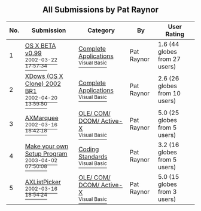 ﻿<div align="center">

## All Submissions by Pat Raynor

</div>

No.  | Submission | Category | By   | User Rating
---- | ---------- | -------- | ---- | -----------
1 | [OS X BETA v0\.99<br /><sup>2002-03-22 17:57:34</sup>](https://github.com/Planet-Source-Code/pat-raynor-os-x-beta-v0-99__1-32999) | [Complete Applications<br /><sup>Visual Basic</sup>](../ByCategory/complete-applications__1-27.md) | Pat Raynor | 1.6 (44 globes from 27 users)
2 | [XDows \(OS X Clone\) 2002 BR1<br /><sup>2002-04-20 13:59:50</sup>](https://github.com/Planet-Source-Code/pat-raynor-xdows-os-x-clone-2002-br1__1-33980) | [Complete Applications<br /><sup>Visual Basic</sup>](../ByCategory/complete-applications__1-27.md) | Pat Raynor | 2.6 (26 globes from 10 users)
3 | [AXMarquee<br /><sup>2002-03-16 18:42:18</sup>](https://github.com/Planet-Source-Code/pat-raynor-axmarquee__1-32753) | [OLE/ COM/ DCOM/ Active\-X<br /><sup>Visual Basic</sup>](../ByCategory/ole-com-dcom-active-x__1-29.md) | Pat Raynor | 5.0 (25 globes from 5 users)
4 | [Make your own Setup Program<br /><sup>2003-04-02 07:50:08</sup>](https://github.com/Planet-Source-Code/pat-raynor-make-your-own-setup-program__1-44429) | [Coding Standards<br /><sup>Visual Basic</sup>](../ByCategory/coding-standards__1-43.md) | Pat Raynor | 3.2 (16 globes from 5 users)
5 | [AXListPicker<br /><sup>2002-03-16 18:54:24</sup>](https://github.com/Planet-Source-Code/pat-raynor-axlistpicker__1-32754) | [OLE/ COM/ DCOM/ Active\-X<br /><sup>Visual Basic</sup>](../ByCategory/ole-com-dcom-active-x__1-29.md) | Pat Raynor | 5.0 (15 globes from 3 users)
